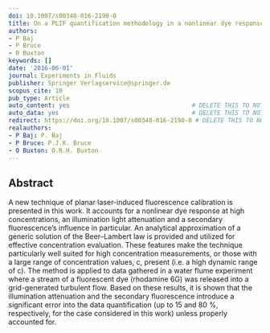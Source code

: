```yaml
---
doi: 10.1007/s00348-016-2190-0
title: On a PLIF quantification methodology in a nonlinear dye response regime
authors:
- P Baj
- P Bruce
- O Buxton
keywords: []
date: '2016-06-01'
journal: Experiments in Fluids
publisher: Springer Verlagservice@springer.de
scopus_cite: 10
pub_type: Article
auto_content: yes                                  # DELETE THIS TO NOT AUTO GENERATE CONTENT
auto_data: yes                                     # DELETE THIS TO NOT AUTO GENERATE METADATA
redirect: https://doi.org/10.1007/s00348-016-2190-0 # DELETE THIS TO NOT REDIRECT
realauthors:
- P Baj: P. Baj
- P Bruce: P.J.K. Bruce
- O Buxton: O.R.H. Buxton
---
```



## Abstract
A new technique of planar laser-induced fluorescence calibration is presented in this work. It accounts for a nonlinear dye response at high concentrations, an illumination light attenuation and a secondary fluorescence’s influence in particular. An analytical approximation of a generic solution of the Beer–Lambert law is provided and utilized for effective concentration evaluation. These features make the technique particularly well suited for high concentration measurements, or those with a large range of concentration values, c, present (i.e. a high dynamic range of c). The method is applied to data gathered in a water flume experiment where a stream of a fluorescent dye (rhodamine 6G) was released into a grid-generated turbulent flow. Based on these results, it is shown that the illumination attenuation and the secondary fluorescence introduce a significant error into the data quantification (up to 15 and 80 %, respectively, for the case considered in this work) unless properly accounted for.
